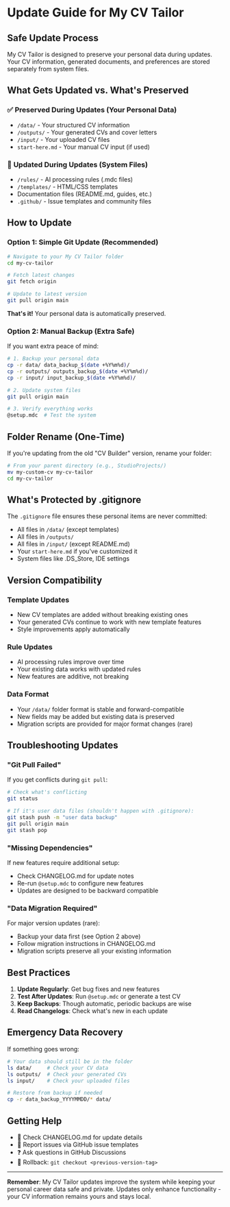 # Update Guide for My CV Tailor

## Safe Update Process

My CV Tailor is designed to preserve your personal data during updates. Your CV information, generated documents, and preferences are stored separately from system files.

## What Gets Updated vs. What's Preserved

### ✅ **Preserved During Updates (Your Personal Data)**
- `/data/` - Your structured CV information
- `/outputs/` - Your generated CVs and cover letters  
- `/input/` - Your uploaded CV files
- `start-here.md` - Your manual CV input (if used)

### 🔄 **Updated During Updates (System Files)**
- `/rules/` - AI processing rules (.mdc files)
- `/templates/` - HTML/CSS templates
- Documentation files (README.md, guides, etc.)
- `.github/` - Issue templates and community files

## How to Update

### Option 1: Simple Git Update (Recommended)
```bash
# Navigate to your My CV Tailor folder
cd my-cv-tailor

# Fetch latest changes
git fetch origin

# Update to latest version
git pull origin main
```

**That's it!** Your personal data is automatically preserved.

### Option 2: Manual Backup (Extra Safe)
If you want extra peace of mind:

```bash
# 1. Backup your personal data
cp -r data/ data_backup_$(date +%Y%m%d)/
cp -r outputs/ outputs_backup_$(date +%Y%m%d)/
cp -r input/ input_backup_$(date +%Y%m%d)/

# 2. Update system files
git pull origin main

# 3. Verify everything works
@setup.mdc  # Test the system
```

## Folder Rename (One-Time)

If you're updating from the old "CV Builder" version, rename your folder:

```bash
# From your parent directory (e.g., StudioProjects/)
mv my-custom-cv my-cv-tailor
cd my-cv-tailor
```

## What's Protected by .gitignore

The `.gitignore` file ensures these personal items are never committed:

- All files in `/data/` (except templates)
- All files in `/outputs/` 
- All files in `/input/` (except README.md)
- Your `start-here.md` if you've customized it
- System files like .DS_Store, IDE settings

## Version Compatibility

### Template Updates
- New CV templates are added without breaking existing ones
- Your generated CVs continue to work with new template features
- Style improvements apply automatically

### Rule Updates  
- AI processing rules improve over time
- Your existing data works with updated rules
- New features are additive, not breaking

### Data Format
- Your `/data/` folder format is stable and forward-compatible
- New fields may be added but existing data is preserved
- Migration scripts are provided for major format changes (rare)

## Troubleshooting Updates

### "Git Pull Failed" 
If you get conflicts during `git pull`:

```bash
# Check what's conflicting
git status

# If it's user data files (shouldn't happen with .gitignore):
git stash push -m "user data backup"
git pull origin main
git stash pop
```

### "Missing Dependencies"
If new features require additional setup:
- Check CHANGELOG.md for update notes
- Re-run `@setup.mdc` to configure new features
- Updates are designed to be backward compatible

### "Data Migration Required"
For major version updates (rare):
- Backup your data first (see Option 2 above)
- Follow migration instructions in CHANGELOG.md
- Migration scripts preserve all your existing information

## Best Practices

1. **Update Regularly**: Get bug fixes and new features
2. **Test After Updates**: Run `@setup.mdc` or generate a test CV
3. **Keep Backups**: Though automatic, periodic backups are wise
4. **Read Changelogs**: Check what's new in each update

## Emergency Data Recovery

If something goes wrong:

```bash
# Your data should still be in the folder
ls data/     # Check your CV data
ls outputs/  # Check your generated CVs
ls input/    # Check your uploaded files

# Restore from backup if needed
cp -r data_backup_YYYYMMDD/* data/
```

## Getting Help

- 📖 Check CHANGELOG.md for update details
- 🐛 Report issues via GitHub issue templates  
- ❓ Ask questions in GitHub Discussions
- 🔄 Rollback: `git checkout <previous-version-tag>`

---

**Remember**: My CV Tailor updates improve the system while keeping your personal career data safe and private. Updates only enhance functionality - your CV information remains yours and stays local.